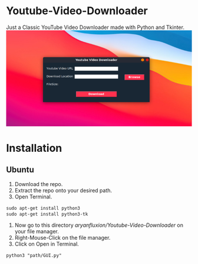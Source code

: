 # Youtube-Video-Downloader
Just a Classic YouTube Video Downloader made with Python and Tkinter.
![Appwrite Playground](preview.png)

# Installation
## Ubuntu
1. Download the repo.
1. Extract the repo onto your desired path.
1. Open Terminal.
```
sudo apt-get install python3
sudo apt-get install python3-tk
```
1. Now go to this directory  *aryanfluxion/Youtube-Video-Downloader* on your file manager.
1. Right-Mouse-Click on the file manager.
1. Click on Open in Terminal.
```
python3 "path/GUI.py"
```

